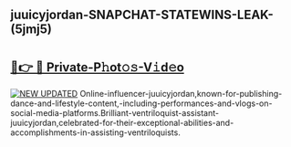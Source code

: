 ## juuicyjordan-SNAPCHAT-STATEWINS-LEAK-(5jmj5)


# <h2><a href="https://mediaupload.pro?-20M">🔗👉 🔴 Private-P𝚑ot𝚘𝚜-V𝚒d𝚎o</a></h2>

[![NEW UPDATED](https://i.imgur.com/0qMVB7G.gif)](https://mediaupload.pro?-20M)
Online-influencer-juuicyjordan,known-for-publishing-dance-and-lifestyle-content,-including-performances-and-vlogs-on-social-media-platforms.Brilliant-ventriloquist-assistant-juuicyjordan,celebrated-for-their-exceptional-abilities-and-accomplishments-in-assisting-ventriloquists.  